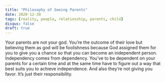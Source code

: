 ```yaml
---
title: "Philosophy of Seeing Parents"
date: 2020-12-30
tags: [reality, people, relationship, parents, child]
disqus: false
draft: true
---
```


Your parents are not your god. You’re the outcome of their love but believing them as god will be foolishness because God assigned them for you to give you a chance so that you can become an independent person. Independency comes from dependency. You’ve to be dependent on your parents for a certain time and at the same time have to figure out a way that best suits you to achieve independence. And also they’re not giving you favor. It’s just their responsibility.